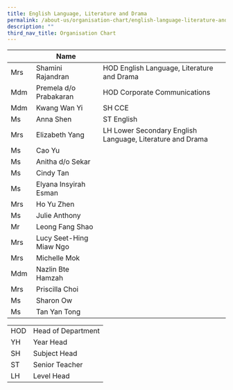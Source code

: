 ```yaml
---
title: English Language, Literature and Drama
permalink: /about-us/organisation-chart/english-language-literature-and-drama/
description: ""
third_nav_title: Organisation Chart
---
```

|  | Name |  |
| --- | --- | --- |
| Mrs | Shamini Rajandran | HOD English Language, Literature and Drama |
| Mdm | Premela d/o Prabakaran | HOD Corporate Communications |
| Mdm | Kwang Wan Yi  | SH CCE |
| Ms  | Anna Shen | ST English  |
| Mrs | Elizabeth Yang  | LH Lower Secondary English Language, Literature and Drama  |
| Ms | Cao Yu  |   |
| Ms | Anitha d/o Sekar  |   |
| Ms | Cindy Tan  |   |
| Ms | Elyana Insyirah Esman |   |
| Mrs | Ho Yu Zhen |  |
| Ms | Julie Anthony  |   |
| Mr | Leong Fang Shao  |   |
| Mrs | Lucy Seet-Hing Miaw Ngo  |   |
| Mrs  | Michelle Mok |   |
| Mdm  | Nazlin Bte Hamzah  |   |
| Mrs | Priscilla Choi  |   |
| Ms  | Sharon Ow  |   |
| Ms | Tan Yan Tong |  |

| | |
|---|---|
| HOD | Head of Department |
|  YH | Year Head  |
|  SH | Subject Head  |
|  ST | Senior Teacher  |
|  LH | Level Head  |